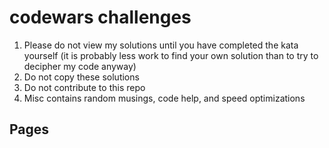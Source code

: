 # codewars challenges
1. Please do not view my solutions until you have completed the kata yourself (it is probably less work to find your own solution than to try to decipher my code anyway)
1. Do not copy these solutions
1. Do not contribute to this repo
1. Misc contains random musings, code help, and speed optimizations

## Pages

